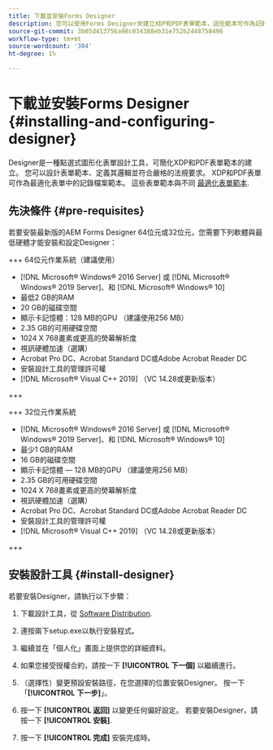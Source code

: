```yaml
---
title: 下載並安裝Forms Designer
description: 您可以使用Forms Designer來建立XDP和PDF表單範本，這些範本可作為記錄檔案的範本。 設計工具可用於 [!DNL AEM Forms] 授權。
source-git-commit: 3b05d413756a98c034388eb31e752b2448758496
workflow-type: tm+mt
source-wordcount: '304'
ht-degree: 1%

---
```


# 下載並安裝Forms Designer {#installing-and-configuring-designer}

Designer是一種點選式圖形化表單設計工具，可簡化XDP和PDF表單範本的建立。 您可以設計表單範本、定義其邏輯並符合嚴格的法規要求。 XDP和PDF表單可作為最適化表單中的記錄檔案範本。 這些表單範本與不同 [最適化表單範本](template-editor.md).

## 先決條件 {#pre-requisites}

若要安裝最新版的AEM Forms Designer 64位元或32位元，您需要下列軟體與最低硬體才能安裝和設定Designer：

<!--
>[!BEGINTABS]

>[!TAB 64-bit OS (Recommended)] -->

+++ 64位元作業系統（建議使用）

* [!DNL Microsoft® Windows® 2016 Server] 或 [!DNL Microsoft® Windows® 2019 Server]、和 [!DNL Microsoft® Windows® 10]
* 最低2 GB的RAM
* 20 GB的磁碟空間
* 顯示卡記憶體：128 MB的GPU （建議使用256 MB）
* 2.35 GB的可用硬碟空間
* 1024 X 768畫素或更高的熒幕解析度
* 視訊硬體加速（選購）
* Acrobat Pro DC、Acrobat Standard DC或Adobe Acrobat Reader DC
* 安裝設計工具的管理許可權
* [!DNL Microsoft® Visual C++ 2019] （VC 14.28或更新版本）

+++

+++ 32位元作業系統

* [!DNL Microsoft® Windows® 2016 Server] 或 [!DNL Microsoft® Windows® 2019 Server]、和 [!DNL Microsoft® Windows® 10]
* 最少1 GB的RAM
* 16 GB的磁碟空間
* 顯示卡記憶體 — 128 MB的GPU （建議使用256 MB）
* 2.35 GB的可用硬碟空間
* 1024 X 768畫素或更高的熒幕解析度
* 視訊硬體加速（選購）
* Acrobat Pro DC、Acrobat Standard DC或Adobe Acrobat Reader DC
* 安裝設計工具的管理許可權
* [!DNL Microsoft® Visual C++ 2019] （VC 14.28或更新版本）

+++

## 安裝設計工具 {#install-designer}

若要安裝Designer，請執行以下步驟：

1. 下載設計工具，從 [Software Distribution](https://experience.adobe.com/downloads).

1. 連按兩下setup.exe以執行安裝程式。
1. 繼續並在「個人化」畫面上提供您的詳細資料。
1. 如果您接受授權合約，請按一下 **[!UICONTROL 下一個]** 以繼續進行。
1. （選擇性）變更預設安裝路徑，在您選擇的位置安裝Designer。 按一下「**[!UICONTROL 下一步]**」。
1. 按一下 **[!UICONTROL 返回]** 以變更任何偏好設定。 若要安裝Designer，請按一下 **[!UICONTROL 安裝]**.
1. 按一下 **[!UICONTROL 完成]** 安裝完成時。
